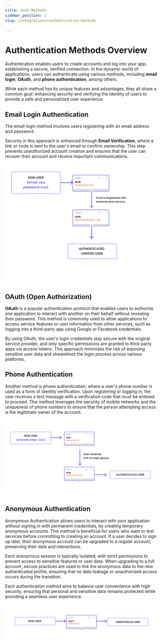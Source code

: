 ```yaml
---
title: Auth Methods
sidebar_position: 1
slug: /integrations/authentication-methods

---
```


# Authentication Methods Overview

Authentication enables users to create accounts and log into your app, establishing a secure,
verified connection. In the dynamic world of applications, users can authenticate using various
methods, including **email login**, **OAuth**, and **phone authentication**, among others.

While each method has its unique features and advantages, they all share a common goal: enhancing
security and verifying the identity of users to provide a safe and personalized user experience.

## Email Login Authentication

The email login method involves users registering with an email address and
password.

Security in this approach is enhanced through **Email Verification**,
where a link or code is sent to the user's email to confirm ownership. This step
prevents unauthorized account creation and ensures that the user can recover
their account and receive important communications.

![email-login.png](imgs%2Femail-login.png)

## OAuth (Open Authorization)

**OAuth** is a popular authentication protocol that enables users to authorize
one
application to interact with another on their behalf without revealing their
password. This method is commonly used to allow applications to access service
features or user information from other services, such as logging into a
third-party app using Google or Facebook credentials.

By using OAuth, the user's
login credentials stay secure with the original service provider, and only
specific permissions are granted to third-party apps via access tokens. This
approach minimizes the risk of exposing sensitive user data and streamlines the
login process across various platforms.

## Phone Authentication

Another method is phone authentication, where a user's phone number is used as a
form of identity verification. Upon registering or logging in, the user receives
a text message with a verification code that must be entered to proceed. This
method leverages the security of mobile networks and the uniqueness of phone
numbers to ensure that the person attempting access is the legitimate owner of
the account.

![phone-login.png](imgs%2Fphone-login.png)

## Anonymous Authentication

Anonymous Authentication allows users to interact with your application without
signing in with permanent credentials, by creating temporary anonymous accounts.
This method is beneficial for users who want to test services before committing
to creating an account. If a user decides to sign up later, their anonymous
account can be upgraded to a regular account, preserving their data and
interactions.

Each anonymous session is typically isolated, with strict permissions to prevent
access to sensitive features or user data. When upgrading to a full account,
secure practices are used to link the anonymous data to the new authenticated
profile, ensuring that no data leakage or unauthorized access occurs during the
transition.

Each authentication method aims to balance user convenience with high security,
ensuring that personal and sensitive data remains protected while providing a
seamless user experience. 

![anon-user.png](imgs%2Fanon-user.png)